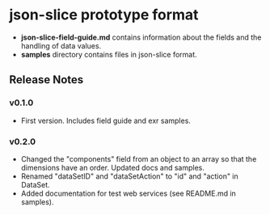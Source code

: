 # json-slice prototype format

- **json-slice-field-guide.md** contains information about the fields and the handling of data values.
- **samples** directory contains files in json-slice format.

## Release Notes

### v0.1.0

+ First version. Includes field guide and exr samples.

### v0.2.0

- Changed the "components" field from an object to an array so that the dimensions have an order. Updated docs and samples.
- Renamed "dataSetID" and "dataSetAction" to "id" and "action" in DataSet.
- Added documentation for test web services (see README.md in samples).


